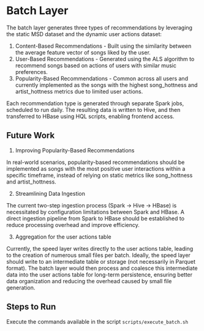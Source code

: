 # Batch Layer

The batch layer generates three types of recommendations by leveraging the static MSD dataset and the dynamic user 
actions dataset:
1.	Content-Based Recommendations - Built using the similarity between the average feature vector of songs liked by the 
user.
2.	User-Based Recommendations - Generated using the ALS algorithm to recommend songs based on actions of users with 
similar music preferences.
3.	Popularity-Based Recommendations - Common across all users and currently implemented as the songs with the highest 
song_hottness and artist_hottness metrics due to limited user actions.

Each recommendation type is generated through separate Spark jobs, scheduled to run daily. The resulting data is written
to Hive, and then transferred to HBase using HQL scripts, enabling frontend access.

## Future Work

1.	Improving Popularity-Based Recommendations 

In real-world scenarios, popularity-based recommendations should be implemented as songs with the most positive user 
interactions within a specific timeframe, instead of relying on static metrics like song_hottness and artist_hottness.

2. Streamlining Data Ingestion

The current two-step ingestion process (Spark → Hive → HBase) is necessitated by configuration limitations between Spark
and HBase. A direct ingestion pipeline from Spark to HBase should be established to reduce processing overhead and 
improve efficiency.

3. Aggregation for the user actions table

Currently, the speed layer writes directly to the user actions table, leading to the creation of numerous small files 
per batch. Ideally, the speed layer should write to an intermediate table or storage (not necessarily in Parquet 
format). The batch layer would then process and coalesce this intermediate data into the user actions table for 
long-term persistence, ensuring better data organization and reducing the overhead caused by small file generation.

## Steps to Run

Execute the commands available in the script `scripts/execute_batch.sh`